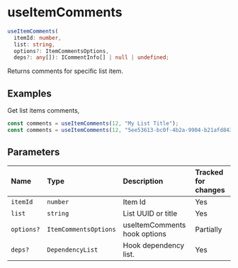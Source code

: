 # useItemComments

```typescript
useItemComments(
  itemId: number,
  list: string,
  options?: ItemCommentsOptions,
  deps?: any[]): ICommentInfo[] | null | undefined;
```

Returns comments for specific list item.

## Examples

Get list items comments,
```typescript
const comments = useItemComments(12, "My List Title");
const comments = useItemComments(12, "5ee53613-bc0f-4b2a-9904-b21afd8431a7");
```
## Parameters

| Name | Type | Description | Tracked for changes |
| :------ | :------ | :------ | :--------|
| `itemId` | `number` | Item Id | Yes |
| `list` | `string` | List UUID or title | Yes |
| `options?` | `ItemCommentsOptions` | useItemComments hook options | Partially |
| `deps?` | `DependencyList` | Hook dependency list. | Yes |

